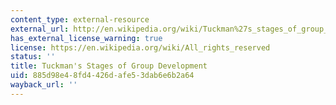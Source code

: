 ```yaml
---
content_type: external-resource
external_url: http://en.wikipedia.org/wiki/Tuckman%27s_stages_of_group_development
has_external_license_warning: true
license: https://en.wikipedia.org/wiki/All_rights_reserved
status: ''
title: Tuckman's Stages of Group Development
uid: 885d98e4-8fd4-426d-afe5-3dab6e6b2a64
wayback_url: ''
---
```

